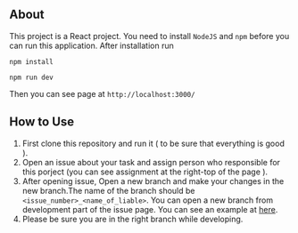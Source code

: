 ## About
This project is a React project. You need to install  `NodeJS` and `npm` before you can run this application. After installation run 

`npm install`

`npm run dev`

Then you can see page at `http://localhost:3000/`

## How to Use
1. First clone this repository and run it ( to be sure  that everything is good ).
2. Open an issue about your task and assign person who responsible for this porject (you can see assignment at the right-top of the page ).
3. After opening issue, Open a new branch and  make your changes in the new branch.The name of the branch should be `<issue_number>_<name_of_liable>`. You can open a new branch from development part of the issue page. You can see an example at [here](https://github.com/Financial-Kit/no-template-frontend/issues/1).
4. Please be sure you are in the right branch while developing. 